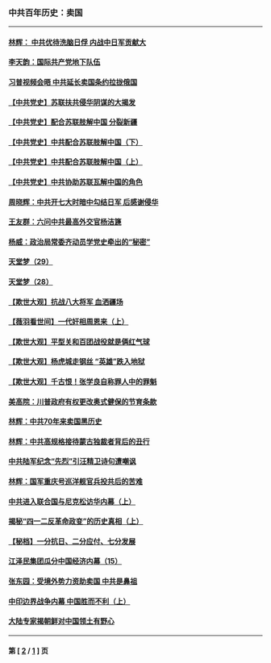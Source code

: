 ### 中共百年历史：卖国
---
#### [林辉： 中共优待洗脑日俘 内战中日军贡献大](../../pages/nf1176117/n13624644.md?05210430) 
#### [李天韵：国际共产党地下队伍](../../pages/nf1176117/n13611808.md?05210430) 
#### [习普视频会晤 中共延长卖国条约拉拢俄国](../../pages/nf1176117/n13060971.md?05210430) 
#### [【中共党史】苏联扶共侵华阴谋的大揭发](../../pages/nf1176117/n13056050.md?05210430) 
#### [【中共党史】配合苏联肢解中国 分裂新疆](../../pages/nf1176117/n13040700.md?05210430) 
#### [【中共党史】中共配合苏联肢解中国（下）](../../pages/nf1176117/n13035660.md?05210430) 
#### [【中共党史】中共配合苏联肢解中国（上）](../../pages/nf1176117/n13030262.md?05210430) 
#### [【中共党史】中共协助苏联瓦解中国的角色](../../pages/nf1176117/n13018109.md?05210430) 
#### [周晓辉：中共开七大时暗中勾结日军 后感谢侵华](../../pages/nf1176117/n12921960.md?05210430) 
#### [王友群：六问中共最高外交官杨洁篪](../../pages/nf1176117/n12836495.md?05210430) 
#### [杨威：政治局常委齐动员学党史牵出的“秘密”](../../pages/nf1176117/n12764642.md?05210430) 
#### [天堂梦（29）](../../pages/nf1176117/n12408465.md?05210430) 
#### [天堂梦（28）](../../pages/nf1176117/n12408309.md?05210430) 
#### [【欺世大观】抗战八大将军 血洒疆场](../../pages/nf1176117/n12357044.md?05210430) 
#### [【薇羽看世间】一代奸相周恩来（上）](../../pages/nf1176117/n12401109.md?05210430) 
#### [【欺世大观】平型关和百团战役就是俩红气球](../../pages/nf1176117/n12359157.md?05210430) 
#### [【欺世大观】杨虎城走钢丝 “英雄”跌入地狱](../../pages/nf1176117/n12358840.md?05210430) 
#### [【欺世大观】千古恨！张学良自称罪人中的罪魁](../../pages/nf1176117/n12358629.md?05210430) 
#### [美高院：川普政府有权更改奥式健保的节育条款](../../pages/nf1176117/n12242171.md?05210430) 
#### [林辉：中共70年来卖国黑历史](../../pages/nf1176117/n11552181.md?05210430) 
#### [林辉：中共高规格接待蒙古独裁者背后的丑行](../../pages/nf1176117/n11225005.md?05210430) 
#### [中共陆军纪念“先烈”引汪精卫诗句遭嘲讽](../../pages/nf1176117/n11153345.md?05210430) 
#### [林辉：国军重庆号巡洋舰官兵投共后的苦难](../../pages/nf1176117/n10997801.md?05210430) 
#### [中共进入联合国与尼克松访华内幕（上）](../../pages/nf1176117/n10138788.md?05210430) 
#### [揭秘“四一二反革命政变”的历史真相（上）](../../pages/nf1176117/n9996650.md?05210430) 
#### [【秘档】一分抗日、二分应付、七分发展](../../pages/nf1176117/n9331484.md?05210430) 
#### [江泽民集团瓜分中国经济内幕（15）](../../pages/nf1176117/n9268584.md?05210430) 
#### [张东园：受境外势力资助卖国 中共是鼻祖](../../pages/nf1176117/n9272480.md?05210430) 
#### [中印边界战争内幕 中国胜而不利（上）](../../pages/nf1176117/n9252458.md?05210430) 
#### [大陆专家揭朝鲜对中国领土有野心](../../pages/nf1176117/n9074056.md?05210430) 

---
#### 第 [ [2](./2.md?05210430) / [1](./1.md?05210430) ] 页
